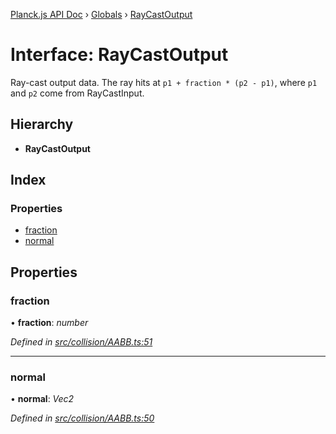 [Planck.js API Doc](../README.md) › [Globals](../globals.md) › [RayCastOutput](raycastoutput.md)

# Interface: RayCastOutput

Ray-cast output data. The ray hits at `p1 + fraction * (p2 - p1)`,
where `p1` and `p2` come from RayCastInput.

## Hierarchy

* **RayCastOutput**

## Index

### Properties

* [fraction](raycastoutput.md#fraction)
* [normal](raycastoutput.md#normal)

## Properties

###  fraction

• **fraction**: *number*

*Defined in [src/collision/AABB.ts:51](https://github.com/shakiba/planck.js/blob/6ab76c7/src/collision/AABB.ts#L51)*

___

###  normal

• **normal**: *Vec2*

*Defined in [src/collision/AABB.ts:50](https://github.com/shakiba/planck.js/blob/6ab76c7/src/collision/AABB.ts#L50)*

